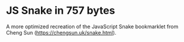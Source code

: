 # JS Snake in 757 bytes
A more optimized recreation of the JavaScript Snake bookmarklet from Cheng Sun (https://chengsun.uk/snake.html).
